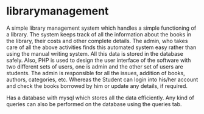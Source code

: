 # librarymanagement

A simple library management system which handles a simple functioning of a library. The system keeps track of all the information about the books in the library, their costs and other complete details. The admin, who takes care of all the above activities finds this automated system easy rather than using the manual writing system. All this data is stored in the database safely.
Also, PHP is used to design the user interface of the software with two different sets of users, one is admin and the other set of users are students. The admin is responsible for all the issues, addition of books, authors, categories, etc. Whereas the Student can login into his/her account and check the books borrowed by him or update any details, if required.


Has a database with mysql which stores all the data efficiently.
Any kind of queries can also be performed on the database using the queries tab.
